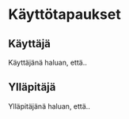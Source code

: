 # Käyttötapaukset

## Käyttäjä

Käyttäjänä haluan, että..

## Ylläpitäjä

Ylläpitäjänä haluan, että..
